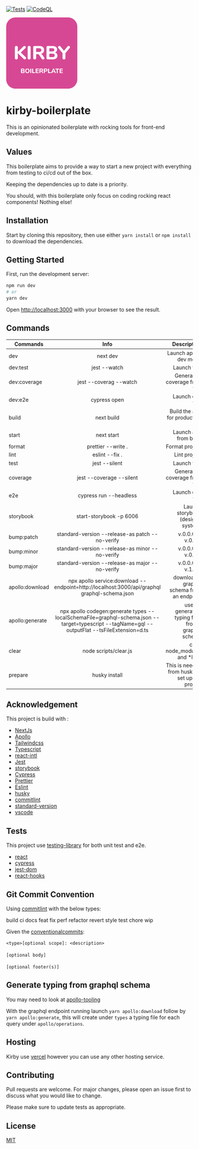 [![Tests](https://github.com/FabienGreard/kirby-boilerplate/actions/workflows/tests.yml/badge.svg)](https://github.com/FabienGreard/kirby-boilerplate/actions/workflows/tests.yml)
[![CodeQL](https://github.com/FabienGreard/kirby-boilerplate/actions/workflows/codeql-analysis.yml/badge.svg)](https://github.com/FabienGreard/kirby-boilerplate/actions/workflows/codeql-analysis.yml)

![](public/images/icons-192.png)

# kirby-boilerplate

This is an opinionated boilerplate with rocking tools for front-end development.

## Values

This boilerplate aims to provide a way to start a new project with everything from testing to ci/cd out of the box.

Keeping the dependencies up to date is a priority.

You should, with this boilerplate only focus on coding rocking react components! Nothing else!

## Installation

Start by cloning this repository, then use either `yarn install` or `npm install` to download the dependencies.

## Getting Started

First, run the development server:

```bash
npm run dev
# or
yarn dev
```

Open [http://localhost:3000](http://localhost:3000) with your browser to see the result.

## Commands

| Commands        |                                                                     Info                                                                      |                                           Description |
| --------------- | :-------------------------------------------------------------------------------------------------------------------------------------------: | ----------------------------------------------------: |
| dev             |                                                                   next dev                                                                    |                                Launch app in dev mode |
| dev:test        |                                                                 jest --watch                                                                  |                                           Launch test |
| dev:coverage    |                                                            jest --coverag --watch                                                             |                         Generate a coverage from test |
| dev:e2e         |                                                                 cypress open                                                                  |                                       Launch e2e test |
| build           |                                                                  next build                                                                   |                      Build the app for production use |
| start           |                                                                  next start                                                                   |                                 Launch app from build |
| format          |                                                              prettier --write .                                                               |                                        Format project |
| lint            |                                                                eslint --fix .                                                                 |                                          Lint project |
| test            |                                                                 jest --silent                                                                 |                                           Launch test |
| coverage        |                                                           jest --coverage --silent                                                            |                         Generate a coverage from test |
| e2e             |                                                            cypress run --headless                                                             |                                       Launch e2e test |
| storybook       |                                                            start-storybook -p 6006                                                            |                      Launch storybook (design-system) |
| bump:patch      |                                                standard-version --release-as patch --no-verify                                                |                                    v.0.0.0 => v.0.0.1 |
| bump:minor      |                                                standard-version --release-as minor --no-verify                                                |                                    v.0.0.0 => v.0.1.0 |
| bump:major      |                                                standard-version --release-as major --no-verify                                                |                                    v.0.0.0 => v.1.0.0 |
| apollo:download |                         npx apollo service:download --endpoint=http://localhost:3000/api/graphql graphql-schema.json                          |            download a graphql schema from an endpoint |
| apollo:generate | npx apollo codegen:generate types --localSchemaFile=graphql-schema.json --target=typescript --tagName=gql --outputFlat --tsFileExtension=d.ts | use for generating typing files from a graphql schema |
| clear           |                                                             node scripts/clear.js                                                             |                         clear node_modules and \*lock |
| prepare         |                                                                 husky install                                                                 |       This is needed from husky to set up the project |

## Acknowledgement

This project is build with :

- [NextJs](https://nextjs.org/)
- [Apollo](https://www.apollographql.com/)
- [Tailwindcss](https://tailwindcss.com/)
- [Typescript](https://www.typescriptlang.org/)
- [react-intl](https://formatjs.io/)
- [Jest](https://jestjs.io/)
- [storybook](https://storybook.js.org/)
- [Cypress](https://www.cypress.io/)
- [Prettier](https://prettier.io/)
- [Eslint](https://eslint.org/)
- [husky](https://typicode.github.io/husky/#/)
- [commitlint](https://commitlint.js.org/#/)
- [standard-version](https://github.com/conventional-changelog/standard-version)
- [vscode](https://code.visualstudio.com/)

## Tests

This project use [testing-library](https://testing-library.com/) for both unit test and e2e.

- [react](https://testing-library.com/docs/react-testing-library/intro)
- [cypress](https://testing-library.com/docs/cypress-testing-library/intro)
- [jest-dom](https://github.com/testing-library/jest-dom)
- [react-hooks](https://react-hooks-testing-library.com/)

## Git Commit Convention

Using [commitlint](https://commitlint.js.org/#/) with the below types:

build
ci
docs
feat
fix
perf
refactor
revert
style
test
chore
wip

Given the [conventionalcommits](https://www.conventionalcommits.org/en/v1.0.0/):

```
<type>[optional scope]: <description>

[optional body]

[optional footer(s)]
```

## Generate typing from graphql schema

You may need to look at [apollo-tooling](https://github.com/apollographql/apollo-tooling)

With the graphql endpoint running launch `yarn apollo:download` follow by `yarn apollo:generate`, this will create under `types` a typing file for each query under `apollo/operations`.

## Hosting

Kirby use [vercel](https://vercel.com/docs) however you can use any other hosting service.

## Contributing

Pull requests are welcome. For major changes, please open an issue first to discuss what you would like to change.

Please make sure to update tests as appropriate.

## License

[MIT](https://choosealicense.com/licenses/mit/)
